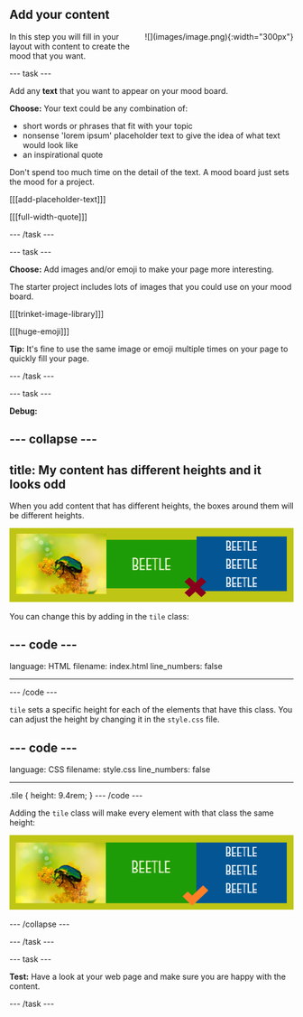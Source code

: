 ## Add your content

<div style="display: flex; flex-wrap: wrap">
<div style="flex-basis: 200px; flex-grow: 1; margin-right: 15px;">
In this step you will fill in your layout with content to create the mood that you want. 
</div>
<div>
![](images/image.png){:width="300px"}
</div>
</div>

--- task ---

Add any **text** that you want to appear on your mood board. 

**Choose:** Your text could be any combination of:
+ short words or phrases that fit with your topic
+ nonsense 'lorem ipsum' placeholder text to give the idea of what text would look like
+ an inspirational quote

Don't spend too much time on the detail of the text. A mood board just sets the mood for a project. 

[[[add-placeholder-text]]]

[[[full-width-quote]]]

--- /task ---

--- task ---

**Choose:** Add images and/or emoji to make your page more interesting. 

The starter project includes lots of images that you could use on your mood board. 

[[[trinket-image-library]]]

[[[huge-emoji]]]

**Tip:** It's fine to use the same image or emoji multiple times on your page to quickly fill your page. 

--- /task ---

--- task ---

**Debug:**

--- collapse ---
---
title: My content has different heights and it looks odd
---

When you add content that has different heights, the boxes around them will be different heights. 

![A screenshot of a webpage where the content are different heights.](images/different-heights.png)

You can change this by adding in the `tile` class:

--- code ---
---
language: HTML
filename: index.html
line_numbers: false
 
---
<div class="tile">
--- /code ---

`tile` sets a specific height for each of the elements that have this class. You can adjust the height by changing it in the `style.css` file.

--- code ---
---
language: CSS
filename: style.css
line_numbers: false
 
---
.tile {
  height: 9.4rem;
}
--- /code ---

Adding the `tile` class will make every element with that class the same height:

![A screenshot of a webpage where the content are the same height.](images/same-height.png)

--- /collapse ---

--- /task ---

--- task ---

**Test:** Have a look at your web page and make sure you are happy with the content. 

--- /task ---
